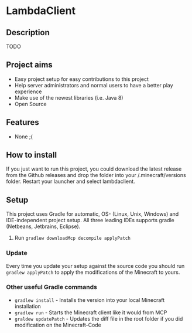 # LambdaClient

## Description

TODO

## Project aims

* Easy project setup for easy contributions to this project
* Help server administrators and normal users to have a better play experience
* Make use of the newest libraries (i.e. Java 8)
* Open Source

## Features

* None ;(

## How to install 

If you just want to run this project, you could download the latest release from the Github releases and drop the
folder into your /.minecraft/versions folder. Restart your launcher and select lambdaclient.

## Setup

This project uses Gradle for automatic, OS- (Linux, Unix, Windows) and IDE-independent project setup. 
All three leading IDEs supports gradle (Netbeans, Jetbrains, Eclipse). 

1. Run `gradlew downloadMcp decompile applyPatch`

### Update

Every time you update your setup against the source code you should run `gradlew applyPatch` to apply the modifications 
of the Minecraft to yours.

### Other useful Gradle commands

* `gradlew install` - Installs the version into your local Minecraft installation
* `gradlew run` - Starts the Minecraft client like it would from MCP
* `graldew updatePatch` - Updates the diff file in the root folder if you did modification on the Minecraft-Code